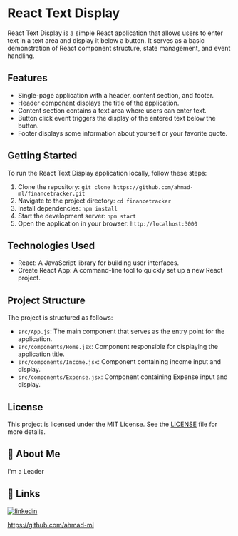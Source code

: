 # React Text Display

React Text Display is a simple React application that allows users to enter text in a text area and display it below a button. It serves as a basic demonstration of React component structure, state management, and event handling.

## Features

- Single-page application with a header, content section, and footer.
- Header component displays the title of the application.
- Content section contains a text area where users can enter text.
- Button click event triggers the display of the entered text below the button.
- Footer displays some information about yourself or your favorite quote.

## Getting Started

To run the React Text Display application locally, follow these steps:

1. Clone the repository: `git clone https://github.com/ahmad-ml/financetracker.git`
2. Navigate to the project directory: `cd financetracker`
3. Install dependencies: `npm install`
4. Start the development server: `npm start`
5. Open the application in your browser: `http://localhost:3000`

## Technologies Used

- React: A JavaScript library for building user interfaces.
- Create React App: A command-line tool to quickly set up a new React project.

## Project Structure

The project is structured as follows:

- `src/App.js`: The main component that serves as the entry point for the application.
- `src/components/Home.jsx`: Component responsible for displaying the application title.
- `src/components/Income.jsx`: Component containing income input and display.
- `src/components/Expense.jsx`: Component containing Expense input and display.

## License

This project is licensed under the MIT License. See the [LICENSE](https://github.com/ahmad-ml/react-text-display/blob/main/LICENSE) file for more details.

## 🚀 About Me

I'm a Leader

## 🔗 Links

[![linkedin](https://img.shields.io/badge/linkedin-0A66C2?style=for-the-badge&logo=linkedin&logoColor=white)](https://www.linkedin.com/in/coolhead/)

https://github.com/ahmad-ml

